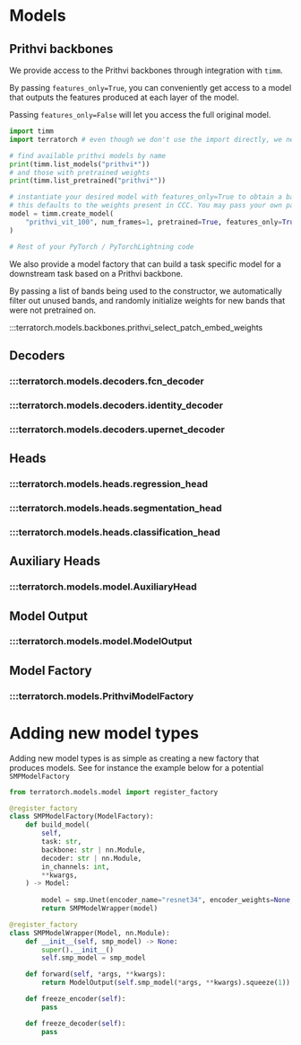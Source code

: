 # Models

## Prithvi backbones

We provide access to the Prithvi backbones through integration with `timm`.

By passing `features_only=True`, you can conveniently get access to a model that outputs the features produced at each layer of the model.

Passing `features_only=False` will let you access the full original model.

```python title="Instantiating a prithvi backbone from timm"
import timm
import terratorch # even though we don't use the import directly, we need it so that the models are available in the timm registry

# find available prithvi models by name
print(timm.list_models("prithvi*"))
# and those with pretrained weights
print(timm.list_pretrained("prithvi*"))

# instantiate your desired model with features_only=True to obtain a backbone
# this defaults to the weights present in CCC. You may pass your own path to the weights instead of passing `True`
model = timm.create_model(
    "prithvi_vit_100", num_frames=1, pretrained=True, features_only=True
)

# Rest of your PyTorch / PyTorchLightning code

```

We also provide a model factory that can build a task specific model for a downstream task based on a Prithvi backbone.

By passing a list of bands being used to the constructor, we automatically filter out unused bands, and randomly initialize weights for new bands that were not pretrained on.

:::terratorch.models.backbones.prithvi_select_patch_embed_weights

## Decoders
### :::terratorch.models.decoders.fcn_decoder
### :::terratorch.models.decoders.identity_decoder
### :::terratorch.models.decoders.upernet_decoder

## Heads
### :::terratorch.models.heads.regression_head
### :::terratorch.models.heads.segmentation_head
### :::terratorch.models.heads.classification_head

## Auxiliary Heads
### :::terratorch.models.model.AuxiliaryHead

## Model Output
### :::terratorch.models.model.ModelOutput

## Model Factory
### :::terratorch.models.PrithviModelFactory

# Adding new model types
Adding new model types is as simple as creating a new factory that produces models. See for instance the example below for a potential `SMPModelFactory`
```python
from terratorch.models.model import register_factory

@register_factory
class SMPModelFactory(ModelFactory):
    def build_model(
        self,
        task: str,
        backbone: str | nn.Module,
        decoder: str | nn.Module,
        in_channels: int,
        **kwargs,
    ) -> Model:
       
        model = smp.Unet(encoder_name="resnet34", encoder_weights=None, in_channels=in_channels, classes=1)
        return SMPModelWrapper(model)

@register_factory
class SMPModelWrapper(Model, nn.Module):
    def __init__(self, smp_model) -> None:
        super().__init__()
        self.smp_model = smp_model

    def forward(self, *args, **kwargs):
        return ModelOutput(self.smp_model(*args, **kwargs).squeeze(1))

    def freeze_encoder(self):
        pass

    def freeze_decoder(self):
        pass
```